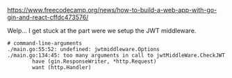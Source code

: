 https://www.freecodecamp.org/news/how-to-build-a-web-app-with-go-gin-and-react-cffdc473576/

Welp... I get stuck at the part were we setup the JWT middleware.


```
# command-line-arguments
./main.go:55:52: undefined: jwtmiddleware.Options
./main.go:134:45: too many arguments in call to jwtMiddleWare.CheckJWT
        have (gin.ResponseWriter, *http.Request)
        want (http.Handler)

```
